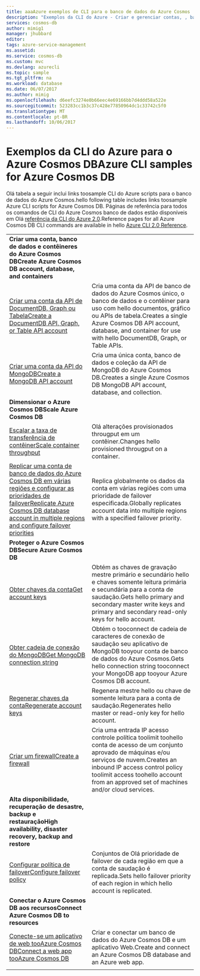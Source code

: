 ```yaml
---
title: aaaAzure exemplos de CLI para o banco de dados do Azure Cosmos | Microsoft Docs
description: "Exemplos da CLI do Azure - Criar e gerenciar contas, , bancos de dados, contêineres, regiões e firewalls do Azure Cosmos DB."
services: cosmos-db
author: mimig1
manager: jhubbard
editor: 
tags: azure-service-management
ms.assetid: 
ms.service: cosmos-db
ms.custom: mvc
ms.devlang: azurecli
ms.topic: sample
ms.tgt_pltfrm: na
ms.workload: database
ms.date: 06/07/2017
ms.author: mimig
ms.openlocfilehash: d6eefc3274e0b66eec4e69166bb7d4ddd58a522e
ms.sourcegitcommit: 523283cc1b3c37c428e77850964dc1c33742c5f0
ms.translationtype: MT
ms.contentlocale: pt-BR
ms.lasthandoff: 10/06/2017
---
```

# <a name="azure-cli-samples-for-azure-cosmos-db"></a><span data-ttu-id="80ce8-103">Exemplos da CLI do Azure para o Azure Cosmos DB</span><span class="sxs-lookup"><span data-stu-id="80ce8-103">Azure CLI samples for Azure Cosmos DB</span></span>

<span data-ttu-id="80ce8-104">Olá tabela a seguir inclui links toosample CLI do Azure scripts para o banco de dados do Azure Cosmos.</span><span class="sxs-lookup"><span data-stu-id="80ce8-104">hello following table includes links toosample Azure CLI scripts for Azure Cosmos DB.</span></span> <span data-ttu-id="80ce8-105">Páginas de referência para todos os comandos de CLI do Azure Cosmos banco de dados estão disponíveis em Olá [referência da CLI do Azure 2.0](https://docs.microsoft.com/cli/azure/cosmosdb).</span><span class="sxs-lookup"><span data-stu-id="80ce8-105">Reference pages for all Azure Cosmos DB CLI commands are available in hello [Azure CLI 2.0 Reference](https://docs.microsoft.com/cli/azure/cosmosdb).</span></span>

| |  |
|---|---|
|<span data-ttu-id="80ce8-106">**Criar uma conta, banco de dados e contêineres do Azure Cosmos DB**</span><span class="sxs-lookup"><span data-stu-id="80ce8-106">**Create Azure Cosmos DB account, database, and containers**</span></span>||
|[<span data-ttu-id="80ce8-107">Criar uma conta da API de DocumentDB, Graph ou Tabela</span><span class="sxs-lookup"><span data-stu-id="80ce8-107">Create a DocumentDB API, Graph, or Table API account</span></span>](scripts/create-database-account-collections-cli.md?toc=%2fcli%2fazure%2ftoc.json)| <span data-ttu-id="80ce8-108">Cria uma conta da API de banco de dados do Azure Cosmos único, o banco de dados e o contêiner para uso com hello documentos, gráfico ou APIs de tabela.</span><span class="sxs-lookup"><span data-stu-id="80ce8-108">Creates a single Azure Cosmos DB API account, database, and container for use with hello DocumentDB, Graph, or Table APIs.</span></span> |
| [<span data-ttu-id="80ce8-109">Criar uma conta da API do MongoDB</span><span class="sxs-lookup"><span data-stu-id="80ce8-109">Create a MongoDB API account</span></span>](scripts/create-mongodb-database-account-cli.md?toc=%2fcli%2fazure%2ftoc.json) | <span data-ttu-id="80ce8-110">Cria uma única conta, banco de dados e coleção da API de MongoDB do Azure Cosmos DB.</span><span class="sxs-lookup"><span data-stu-id="80ce8-110">Creates a single Azure Cosmos DB MongoDB API account, database, and collection.</span></span> |
|<span data-ttu-id="80ce8-111">**Dimensionar o Azure Cosmos DB**</span><span class="sxs-lookup"><span data-stu-id="80ce8-111">**Scale Azure Cosmos DB**</span></span>||
| [<span data-ttu-id="80ce8-112">Escalar a taxa de transferência de contêiner</span><span class="sxs-lookup"><span data-stu-id="80ce8-112">Scale container throughput</span></span>](scripts/scale-collection-throughput-cli.md?toc=%2fcli%2fazure%2ftoc.json) | <span data-ttu-id="80ce8-113">Olá alterações provisionados througput em um contêiner.</span><span class="sxs-lookup"><span data-stu-id="80ce8-113">Changes hello provisioned througput on a container.</span></span>|
|[<span data-ttu-id="80ce8-114">Replicar uma conta de banco de dados do Azure Cosmos DB em várias regiões e configurar as prioridades de failover</span><span class="sxs-lookup"><span data-stu-id="80ce8-114">Replicate Azure Cosmos DB database account in multiple regions and configure failover priorities</span></span>](scripts/scale-multiregion-cli.md?toc=%2fcli%2fazure%2ftoc.json)|<span data-ttu-id="80ce8-115">Replica globalmente os dados da conta em várias regiões com uma prioridade de failover especificada.</span><span class="sxs-lookup"><span data-stu-id="80ce8-115">Globally replicates account data into multiple regions with a specified failover priority.</span></span>|
|<span data-ttu-id="80ce8-116">**Proteger o Azure Cosmos DB**</span><span class="sxs-lookup"><span data-stu-id="80ce8-116">**Secure Azure Cosmos DB**</span></span>||
| [<span data-ttu-id="80ce8-117">Obter chaves da conta</span><span class="sxs-lookup"><span data-stu-id="80ce8-117">Get account keys</span></span>](scripts/secure-get-account-key-cli.md?toc=%2fcli%2fazure%2ftoc.json) | <span data-ttu-id="80ce8-118">Obtém as chaves de gravação mestre primário e secundário hello e chaves somente leitura primária e secundária para a conta de saudação.</span><span class="sxs-lookup"><span data-stu-id="80ce8-118">Gets hello primary and secondary master write keys and primary and secondary read-only keys for hello account.</span></span>|
| [<span data-ttu-id="80ce8-119">Obter cadeia de conexão do MongoDB</span><span class="sxs-lookup"><span data-stu-id="80ce8-119">Get MongoDB connection string</span></span>](scripts/secure-mongo-connection-string-cli.md?toc=%2fcli%2fazure%2ftoc.json) | <span data-ttu-id="80ce8-120">Obtém o tooconnect de cadeia de caracteres de conexão de saudação seu aplicativo de MongoDB tooyour conta de banco de dados do Azure Cosmos.</span><span class="sxs-lookup"><span data-stu-id="80ce8-120">Gets hello connection string tooconnect your MongoDB app tooyour Azure Cosmos DB account.</span></span>|
|[<span data-ttu-id="80ce8-121">Regenerar chaves da conta</span><span class="sxs-lookup"><span data-stu-id="80ce8-121">Regenerate account keys</span></span>](scripts/secure-regenerate-key-cli.md?toc=%2fcli%2fazure%2ftoc.json)|<span data-ttu-id="80ce8-122">Regenera mestre hello ou chave de somente leitura para a conta de saudação.</span><span class="sxs-lookup"><span data-stu-id="80ce8-122">Regenerates hello master or read-only key for hello account.</span></span>|
|[<span data-ttu-id="80ce8-123">Criar um firewall</span><span class="sxs-lookup"><span data-stu-id="80ce8-123">Create a firewall</span></span>](scripts/create-firewall-cli.md?toc=%2fcli%2fazure%2ftoc.json)| <span data-ttu-id="80ce8-124">Cria uma entrada IP acesso controle política toolimit toohello conta de acesso de um conjunto aprovado de máquinas e/ou serviços de nuvem.</span><span class="sxs-lookup"><span data-stu-id="80ce8-124">Creates an inbound IP access control policy toolimit access toohello account from an approved set of machines and/or cloud services.</span></span>|
|<span data-ttu-id="80ce8-125">**Alta disponibilidade, recuperação de desastre, backup e restauração**</span><span class="sxs-lookup"><span data-stu-id="80ce8-125">**High availability, disaster recovery, backup and restore**</span></span>||
|[<span data-ttu-id="80ce8-126">Configurar política de failover</span><span class="sxs-lookup"><span data-stu-id="80ce8-126">Configure failover policy</span></span>](scripts/ha-failover-policy-cli.md?toc=%2fcli%2fazure%2ftoc.json)|<span data-ttu-id="80ce8-127">Conjuntos de Olá prioridade de failover de cada região em que a conta de saudação é replicada.</span><span class="sxs-lookup"><span data-stu-id="80ce8-127">Sets hello failover priority of each region in which hello account is replicated.</span></span>|
|<span data-ttu-id="80ce8-128">**Conectar o Azure Cosmos DB aos recursos**</span><span class="sxs-lookup"><span data-stu-id="80ce8-128">**Connect Azure Cosmos DB to resources**</span></span>||
|[<span data-ttu-id="80ce8-129">Conecte-se um aplicativo de web tooAzure Cosmos DB</span><span class="sxs-lookup"><span data-stu-id="80ce8-129">Connect a web app tooAzure Cosmos DB</span></span>](https://docs.microsoft.com/azure/app-service-web/scripts/app-service-cli-app-service-documentdb?toc=%2fcli%2fazure%2ftoc.json)|<span data-ttu-id="80ce8-130">Criar e conectar um banco de dados do Azure Cosmos DB e um aplicativo Web.</span><span class="sxs-lookup"><span data-stu-id="80ce8-130">Create and connect an Azure Cosmos DB database and an Azure web app.</span></span>|
|||
